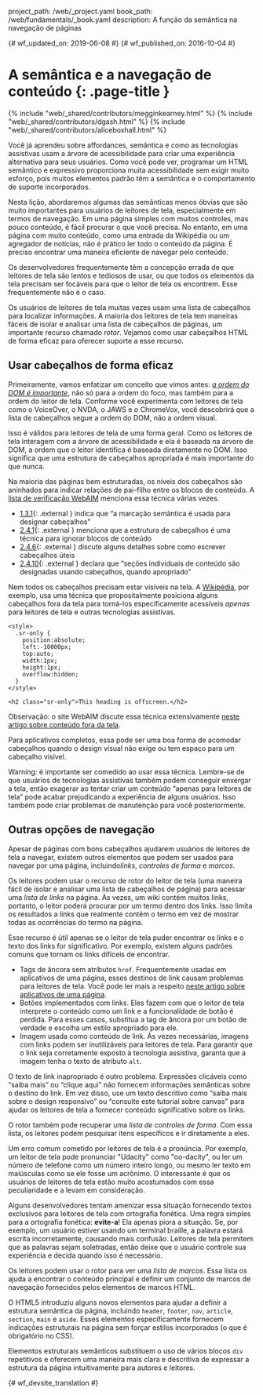 project_path: /web/_project.yaml
book_path: /web/fundamentals/_book.yaml
description: A função da semântica na navegação de páginas


{# wf_updated_on: 2019-06-08 #}
{# wf_published_on: 2016-10-04 #}

# A semântica e a navegação de conteúdo {: .page-title }

{% include "web/_shared/contributors/megginkearney.html" %}
{% include "web/_shared/contributors/dgash.html" %}
{% include "web/_shared/contributors/aliceboxhall.html" %}



Você já aprendeu sobre affordances, semântica e como as tecnologias assistivas usam
a árvore de acessibilidade para criar uma experiência alternativa para seus usuários.
Como você pode ver, programar um HTML semântico e expressivo proporciona
muita acessibilidade sem exigir muito esforço, pois muitos elementos padrão têm
a semântica e o comportamento de suporte incorporados.

Nesta lição, abordaremos algumas das semânticas menos óbvias que são muito importantes para usuários
de leitores de tela, especialmente em termos de navegação. Em uma página simples com
muitos controles, mas pouco conteúdo, é fácil procurar o que
você precisa. No entanto, em uma página com muito conteúdo, como uma entrada da Wikipédia ou um agregador
de notícias, não é prático ler todo o conteúdo da página. É preciso
encontrar uma maneira eficiente de navegar pelo conteúdo.

Os desenvolvedores frequentemente têm a concepção errada de que leitores de tela são lentos e tediosos
de usar, ou que todos os elementos da tela precisam ser focáveis para que o leitor
de tela os encontrem. Esse frequentemente não é o caso.

Os usuários de leitores de tela muitas vezes usam uma lista de cabeçalhos para localizar informações. A maioria
dos leitores de tela tem maneiras fáceis de isolar e analisar uma lista de cabeçalhos de páginas, um
importante recurso chamado *rotor*. Vejamos como usar cabeçalhos HTML
de forma eficaz para oferecer suporte a esse recurso.

## Usar cabeçalhos de forma eficaz

Primeiramente, vamos enfatizar um conceito que vimos antes: [*a ordem do DOM
é importante*](/web/fundamentals/accessibility/focus/dom-order-matters), não só para a
ordem do foco, mas também para a ordem do leitor de tela. Conforme você experimenta com leitores de tela
como o VoiceOver, o NVDA, o JAWS e o ChromeVox, você descobrirá que a lista de cabeçalhos segue
a ordem do DOM, não a ordem visual.

Isso é válidos para leitores de tela de uma forma geral. Como os leitores de tela interagem com
a árvore de acessibilidade e ela é baseada na árvore de DOM, a ordem
que o leitor identifica é baseada diretamente no DOM. Isso
significa que uma estrutura de cabeçalhos apropriada é mais importante do que nunca.

Na maioria das páginas bem estruturadas, os níveis dos cabeçalhos são aninhados para indicar relações
de pai-filho entre os blocos de conteúdo. A [lista de verificação
WebAIM](https://webaim.org/standards/wcag/checklist) menciona essa técnica
várias vezes.

 - [1.3.1](https://webaim.org/standards/wcag/checklist#sc1.3.1){: .external }
 indica que “a marcação semântica é usada para designar cabeçalhos”
 - [2.4.1](https://webaim.org/standards/wcag/checklist#sc2.4.1){: .external }
 menciona que a estrutura de cabeçalhos é uma técnica para ignorar
 blocos de conteúdo
 - [2.4.6](https://webaim.org/standards/wcag/checklist#sc2.4.6){: .external }
 discute alguns detalhes sobre como escrever cabeçalhos úteis
 - [2.4.10](https://webaim.org/standards/wcag/checklist#sc2.4.10){: .external }
 declara que “seções individuais de conteúdo são designadas usando cabeçalhos,
 quando apropriado”

Nem todos os cabeçalhos precisam estar visíveis na tela.
A [Wikipédia](https://www.wikipedia.org/), por exemplo, usa uma técnica que
propositalmente posiciona alguns cabeçalhos fora da tela para torná-los especificamente
acessíveis *apenas* para leitores de tela e outras tecnologias assistivas.

    <style>
      .sr-only {
        position:absolute;
        left:-10000px;
        top:auto;
        width:1px;
        height:1px;
        overflow:hidden;
      }
    </style>

    <h2 class="sr-only">This heading is offscreen.</h2>

Observação: o site WebAIM discute essa técnica extensivamente [neste
artigo sobre conteúdo fora da tela](https://webaim.org/techniques/css/invisiblecontent/).

Para aplicativos completos, essa pode ser uma boa forma de acomodar cabeçalhos quando
o design visual não exige ou tem espaço para um cabeçalho visível.

Warning: é importante ser comedido ao usar essa técnica. Lembre-se de que
usuários de tecnologias assistivas também podem conseguir enxergar a tela, então
exagerar ao tentar criar um conteúdo “apenas para leitores de tela” pode
acabar prejudicando a experiência de alguns usuários. Isso também pode criar
problemas de manutenção para você posteriormente.

## Outras opções de navegação

Apesar de páginas com bons cabeçalhos ajudarem usuários de leitores de tela a navegar, existem
outros elementos que podem ser usados para navegar por uma página, incluindo*links*, *controles
de forma* e *marcos*.

Os leitores podem usar o recurso de rotor do leitor de tela (uma maneira fácil de isolar e
analisar uma lista de cabeçalhos de página) para acessar uma *lista de links* na página.
Às vezes, um wiki contém muitos links, portanto, o leitor poderá procurar
por um termo dentro dos links. Isso limita os resultados a links que realmente contêm o
termo em vez de mostrar todas as ocorrências do termo na página.

Esse recurso é útil apenas se o leitor de tela puder encontrar os links e o texto dos
links for significativo. Por exemplo, existem alguns padrões comuns que tornam os links
difíceis de encontrar.

 - Tags de âncora sem atributos `href`. Frequentemente usadas em aplicativos de
 uma página, esses destinos de link causam problemas para leitores de tela. Você pode
 ler mais a respeito [neste artigo sobre aplicativos de uma página](http://neugierig.org/software/blog/2014/02/single-page-app-links.html).
 - Botões implementados com links. Eles fazem com que o leitor de tela
 interprete o conteúdo como um link e a funcionalidade de botão é perdida. Para
 esses casos, substitua a tag de âncora por um botão de verdade e escolha um estilo
 apropriado para ele.
 - Imagem usada como conteúdo de link. Às vezes necessárias, imagens com links podem
 ser inutilizáveis para leitores de tela. Para garantir que o link seja corretamente exposto à
 tecnologia assistiva, garanta que a imagem tenha o texto de atributo `alt`.

O texto de link inapropriado é outro problema. Expressões clicáveis como “saiba mais” ou “clique
aqui” não fornecem informações semânticas sobre o destino do link. Em vez disso, use
um texto descritivo como “saiba mais sobre o design responsivo” ou “consulte este tutorial
sobre canvas” para ajudar os leitores de tela a fornecer conteúdo significativo sobre os links.

O rotor também pode recuperar uma *lista de controles de forma*. Com essa lista, os leitores podem
pesquisar itens específicos e ir diretamente a eles.

Um erro comum cometido por leitores de tela é a pronúncia. Por exemplo, um leitor
de tela pode pronunciar "Udacity" como "oo-dacity", ou ler um número de telefone
como um número inteiro longo, ou mesmo ler texto em maiúsculas como se ele fosse um acrônimo.
O interessante é que os usuários de leitores de tela estão muito acostumados com essa peculiaridade e a levam em
consideração.

Alguns desenvolvedores tentam amenizar essa situação fornecendo textos exclusivos para leitores de tela
com ortografia fonética. Uma regra simples para a ortografia fonética:
**evite-a**! Ela apenas piora a situação. Se, por exemplo, um usuário estiver usando
um terminal braille, a palavra estará escrita incorretamente, causando mais
confusão. Leitores de tela permitem que as palavras sejam soletradas, então deixe que o
usuário controle sua experiência e decida quando isso é necessário.

Os leitores podem usar o rotor para ver uma *lista de marcos*. Essa lista os ajuda
a encontrar o conteúdo principal e definir um conjunto de marcos de navegação fornecidos pelos elementos de marcos
HTML.

O HTML5 introduziu alguns novos elementos para ajudar a definir a estrutura semântica da
página, incluindo `header`, `footer`, `nav`, `article`, `section`, `main` e
`aside`. Esses elementos especificamente fornecem indicações estruturais na página
sem forçar estilos incorporados (o que é obrigatório no CSS).

Elementos estruturais semânticos substituem o uso de vários blocos `div` repetitivos e oferecem
uma maneira mais clara e descritiva de expressar a estrutura da página
intuitivamente para autores e leitores.




{# wf_devsite_translation #}

